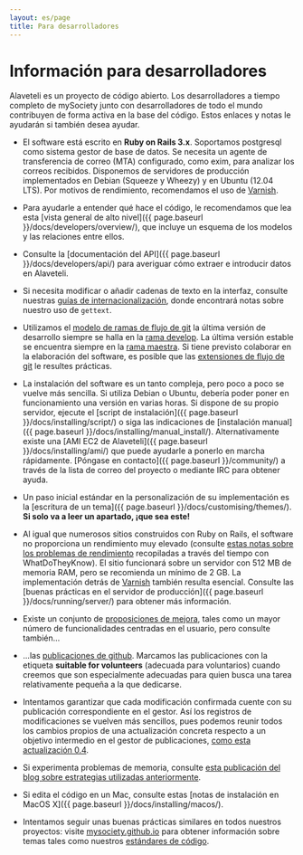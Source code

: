 ```yaml
---
layout: es/page
title: Para desarrolladores
---
```


# Información para desarrolladores

<p class="lead">
    Alaveteli es un proyecto de código abierto. Los desarrolladores a tiempo completo de mySociety junto con desarrolladores de todo el mundo contribuyen de forma activa en la base del código. Estos enlaces y notas le ayudarán si también desea ayudar.
</p>

* El software está escrito en **Ruby on Rails 3.x**. Soportamos postgresql como
  sistema gestor de base de datos. Se necesita un agente de transferencia de correo (MTA) 
  configurado, como exim, para analizar los correos recibidos. Disponemos de servidores de
  producción implementados en Debian (Squeeze y Wheezy) y en Ubuntu (12.04 LTS). Por motivos
  de rendimiento, recomendamos el uso de [Varnish](https://www.varnish-cache.org).

* Para ayudarle a entender qué hace el código, le recomendamos que lea esta [vista general
  de alto nivel]({{ page.baseurl }}/docs/developers/overview/), que incluye un esquema de
  los modelos y las relaciones entre ellos.

* Consulte la [documentación del API]({{ page.baseurl }}/docs/developers/api/) para averiguar
  cómo extraer e introducir datos en Alaveteli.

* Si necesita modificar o añadir cadenas de texto en la interfaz, consulte nuestras [guías
  de internacionalización](http://mysociety.github.io/internationalization.html),
  donde encontrará notas sobre nuestro uso de `gettext`.

* Utilizamos el [modelo de ramas de flujo
  de git](http://nvie.com/posts/a-successful-git-branching-model/)
  la última versión de desarrollo siempre se halla en la
  [rama develop](https://github.com/mysociety/alaveteli/). La última
  versión estable se encuentra siempre en la [rama
  maestra](https://github.com/mysociety/alaveteli/tree/master). Si tiene previsto colaborar en
  la elaboración del software, es posible que las [extensiones de flujo de
  git](https://github.com/nvie/gitflow) le resultes prácticas.

* La instalación del software es un tanto compleja, pero poco a poco se vuelve más sencilla.
  Si utiliza Debian o Ubuntu, debería poder poner en funcionamiento una versión en varias horas.
  Si dispone de su propio servidor, ejecute el
  [script de instalación]({{ page.baseurl }}/docs/installing/script/) o siga las
  indicaciones de
  [instalación manual]({{ page.baseurl }}/docs/installing/manual_install/).
  Alternativamente existe una [AMI EC2 de Alaveteli]({{ page.baseurl }}/docs/installing/ami/)
  que puede ayudarle a ponerlo en marcha rápidamente.
  [Póngase en contacto]({{ page.baseurl }}/community/) a través de la lista de correo del proyecto o mediante IRC
  para obtener ayuda.

* Un paso inicial estándar en la personalización de su implementación es la [escritura de un
  tema]({{ page.baseurl }}/docs/customising/themes/). **Si solo va a leer un apartado,
  ¡que sea este!**

* Al igual que numerosos sitios construidos con Ruby on Rails, el software no proporciona un rendimiento muy elevado (consulte
  [estas notas sobre los problemas de rendimiento](https://github.com/mysociety/alaveteli/wiki/Performance-issues) recopiladas a través del tiempo con
  WhatDoTheyKnow). El sitio funcionará sobre un servidor con 512 MB de memoria RAM, pero se recomienda un mínimo
  de 2 GB. La implementación detrás de [Varnish](https://www.varnish-cache.org) también resulta esencial. Consulte las
  [buenas prácticas en el servidor de producción]({{ page.baseurl }}/docs/running/server/) para obtener más información.

* Existe un conjunto de [proposiciones de mejora](https://github.com/mysociety/alaveteli/wiki/Proposals-for-enhancements),
  tales como un mayor número de funcionalidades centradas en el usuario, pero consulte también...

* ...las [publicaciones de github](https://github.com/mysociety/alaveteli/issues). Marcamos
  las publicaciones con la etiqueta **suitable for volunteers** (adecuada para voluntarios) cuando creemos que
  son especialmente adecuadas para quien busca una tarea relativamente pequeña a la que dedicarse.

* Intentamos garantizar que cada modificación confirmada cuente con su publicación correspondiente en el gestor.
  Así los registros de modificaciones se vuelven más sencillos, pues podemos reunir todos los cambios propios de 
  una actualización concreta respecto a un objetivo intermedio en el gestor de publicaciones, [como esta actualización
  0.4](https://github.com/mysociety/alaveteli/issues?milestone=7&state=closed).

* Si experimenta problemas de memoria, consulte [esta publicación del blog sobre estrategias utilizadas 
  anteriormente](https://www.mysociety.org/2009/09/17/whatdotheyknow-growing-pains-and-ruby-memory-leaks/).

* Si edita el código en un Mac, consulte estas [notas de instalación en MacOS X]({{ page.baseurl }}/docs/installing/macos/). <!-- [[OS X Quickstart]] -->

* Intentamos seguir unas buenas prácticas similares en todos nuestros proyectos: visite
  [mysociety.github.io](http://mysociety.github.io/) para obtener información sobre temas tales como nuestros
  [estándares de código](http://mysociety.github.io/coding-standards.html).
